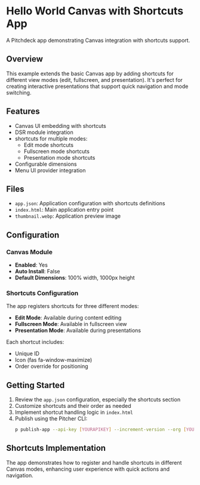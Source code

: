 # Hello World Canvas with Shortcuts App

A Pitchdeck app demonstrating Canvas integration with shortcuts support.

## Overview

This example extends the basic Canvas app by adding shortcuts for different view modes (edit, fullscreen, and presentation). It's perfect for creating interactive presentations that support quick navigation and mode switching.

## Features

- Canvas UI embedding with shortcuts
- DSR module integration
- shortcuts for multiple modes:
  - Edit mode shortcuts
  - Fullscreen mode shortcuts
  - Presentation mode shortcuts
- Configurable dimensions
- Menu UI provider integration

## Files

- `app.json`: Application configuration with shortcuts definitions
- `index.html`: Main application entry point
- `thumbnail.webp`: Application preview image

## Configuration

### Canvas Module
- **Enabled**: Yes
- **Auto Install**: False
- **Default Dimensions**: 100% width, 1000px height

### Shortcuts Configuration
The app registers shortcuts for three different modes:
- **Edit Mode**: Available during content editing
- **Fullscreen Mode**: Available in fullscreen view
- **Presentation Mode**: Available during presentations

Each shortcut includes:
- Unique ID
- Icon (fas fa-window-maximize)
- Order override for positioning

## Getting Started

1. Review the `app.json` configuration, especially the shortcuts section
2. Customize shortcuts and their order as needed
3. Implement shortcut handling logic in `index.html`
4. Publish using the Pitcher CLI:
   ```bash
   p publish-app --api-key [YOURAPIKEY] --increment-version --org [YOURORG]
   ```

## Shortcuts Implementation

The app demonstrates how to register and handle shortcuts in different Canvas modes, enhancing user experience with quick actions and navigation.